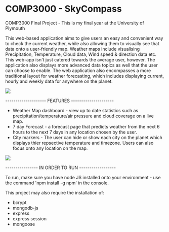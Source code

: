 # COMP3000 - SkyCompass 
COMP3000 Final Project - This is my final year at the University of Plymouth 

This web-based application aims to give users an easy and convenient way to check the current weather, while also allowing them to visually see that data onto a user-friendly map. Weather maps include visualising Precipitation, Temperature, Cloud data, Wind speed & direction data etc. This web-app isn't just catered towards the average user, however. The application also displays more advanced data topics as well that the user can choose to enable. The web application also encompasses a more traditional layout for weather forecasting, which includes displaying current, hourly and weekly data for anywhere on the planet.

![](public/media/skycompass_map.gif)

-------------------- FEATURES ---------------------

- Weather Map dashboard - view up to date statistics such as precipitation/temperature/air pressure and cloud coverage on a live map.
- 7 day Forecast - a forecast page that predicts weather from the next 6 hours to the next 7 days in any location chosen by the user.
- City markers - The user can hide or show each city on the planet which displays thier repsective temperature and timezone. Users can also focus onto any location on the map.


![](public/media/skycompass_search.gif)



---------------- IN ORDER TO RUN ------------------

To run, make sure you have node JS installed onto your environment - use the command 'npm install -g npm' in the console.

This project may also require the installation of: 
- bcrypt
- mongodb-js
- express
- express session
- mongoose

<!--Link to YouTube video: https://www.youtube.com/watch?v=BnLhYjRLWo8-->
